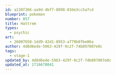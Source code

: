 ```yaml
---
id: a130f266-aa9d-4bf7-8898-83de3cc5a7cd
blueprint: pokemon
number: 857
title: Hattrem
types:
  - psychic
art:
  - 26007658-1dd9-42d1-8953-a779b8fbe06a
author: 4d8d6ede-5963-429f-9c2f-74b897007e0c
tags:
  - stage-1
updated_by: 4d8d6ede-5963-429f-9c2f-74b897007e0c
updated_at: 1716678041
---
```

